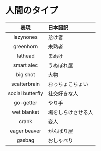 # 人間のタイプ

|表現|日本語訳|
|:---:|:--|
|lazynones|怠け者|
|greenhorn|未熟者|
|fathead|まぬけ|
|smart alec|うぬぼれ屋|
|big shot|大物|
|scatterbrain|おっちょこちょい|
|social butterfly|社交好きな人|
|go-getter|やり手|
|wet blanket|場をしらけさせる人|
|crank|変人|
|eager beaver|がんばり屋|
|gasbag|おしゃべり|
